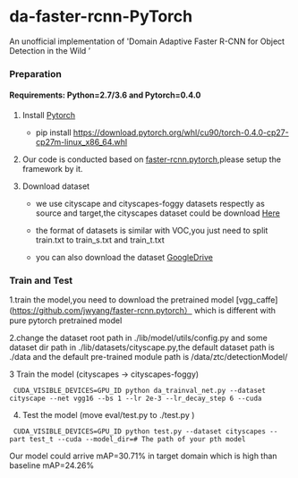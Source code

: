 # da-faster-rcnn-PyTorch
An unofficial implementation of  'Domain Adaptive Faster R-CNN for Object Detection in the Wild ’


### Preparation

#### Requirements: Python=2.7/3.6 and Pytorch=0.4.0

1. Install [Pytorch](http://pytorch.org/)

   - pip install https://download.pytorch.org/whl/cu90/torch-0.4.0-cp27-cp27m-linux_x86_64.whl

2. Our code is conducted based on [faster-rcnn.pytorch](https://github.com/jwyang/faster-rcnn.pytorch),please setup the framework by it.

3. Download dataset
   
   - we use cityscape and cityscapes-foggy datasets respectly as source and target,the cityscapes dataset could be download [Here](https://www.cityscapes-dataset.com/downloads/)  
   
   - the format of datasets is similar with VOC,you just need to split train.txt to train_s.txt and train_t.txt
   
   - you can also download the dataset [GoogleDrive](https://drive.google.com/file/d/1mA0L5-1U_Vo-S8-cv12QBmhgG9FFf6nf/view?usp=sharing)
   
   
   
   
### Train and Test

1.train the model,you need to download the pretrained model [vgg_caffe](https://github.com/jwyang/faster-rcnn.pytorch） which is different with pure pytorch pretrained model

2.change the dataset root path in ./lib/model/utils/config.py and some dataset dir path in  ./lib/datasets/cityscape.py,the default dataset path is ./data and the default pre-trained module path is /data/ztc/detectionModel/

3 Train the model (cityscapes -> cityscapes-foggy)

```shell
 CUDA_VISIBLE_DEVICES=GPU_ID python da_trainval_net.py --dataset cityscape --net vgg16 --bs 1 --lr 2e-3 --lr_decay_step 6 --cuda
```

4. Test the model (move eval/test.py to ./test.py )
```shell
 CUDA_VISIBLE_DEVICES=GPU_ID python test.py --dataset cityscapes --part test_t --cuda --model_dir=# The path of your pth model 
```
 
Our model could arrive mAP=30.71% in target domain which is high than baseline mAP=24.26%

